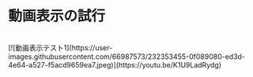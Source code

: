 # 動画表示の試行<br>
<br>
[![動画表示テスト1](https://user-images.githubusercontent.com/66987573/232353455-0f089080-ed3d-4e64-a527-f5acd9659ea7.jpeg)](https://youtu.be/K1U9LadRydg)

<br>
